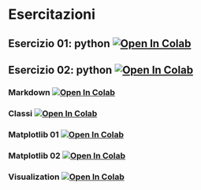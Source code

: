 # Esercitazioni

## Esercizio 01: python [![Open In Colab](https://colab.research.google.com/assets/colab-badge.svg)](https://colab.research.google.com/github/donatXX/Esercitazioni/blob/main/01_intro.ipynb)

## Esercizio 02: python  [![Open In Colab](https://colab.research.google.com/assets/colab-badge.svg)](https://colab.research.google.com/github/donatXX/Esercitazioni/blob/main/Esercitazione02.ipynb)

### Markdown [![Open In Colab](https://colab.research.google.com/assets/colab-badge.svg)](https://colab.research.google.com/github/donatXX/Esercitazioni/blob/main/Esercitazione03/012_Markdown_Colab.ipynb)

### Classi [![Open In Colab](https://colab.research.google.com/assets/colab-badge.svg)](https://colab.research.google.com/github/donatXX/Esercitazioni/blob/main/Esercitazione03/013_Classi_easy.ipynb)

### Matplotlib 01 [![Open In Colab](https://colab.research.google.com/assets/colab-badge.svg)](https://colab.research.google.com/github/donatXX/Esercitazioni/blob/main/Esercitazione03/014_Matplotlib.ipynb)

### Matplotlib 02 [![Open In Colab](https://colab.research.google.com/assets/colab-badge.svg)](https://colab.research.google.com/github/donatXX/Esercitazioni/blob/main/Esercitazione03/015_Matplotlib.ipynb)

### Visualization [![Open In Colab](https://colab.research.google.com/assets/colab-badge.svg)](https://colab.research.google.com/github/donatXX/Esercitazioni/blob/main/Esercitazione03/Visualization.pdf)
